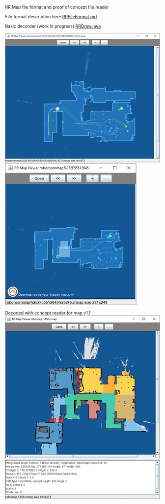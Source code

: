 RR Map file format and proof of concept file reader

File format description here [RRFileFormat.md](RRFileFormat.md)

Basic decorder (work in progress) [RRDraw.java](RRDraw.java)

![example picture](DecodedSample.png "Decoded with concept reader with goto")
![example picture](decodedRegion.png "Decoded with concept reader with regions")

Decoded with concept reader for map v1.1
![example picture](rrmap-v11.jpg "Decoded with concept reader for map v1.1")

